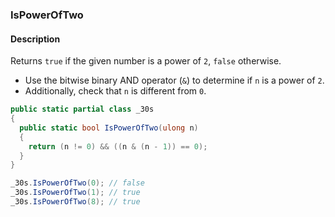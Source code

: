 ### IsPowerOfTwo

#### Description



Returns `true` if the given number is a power of `2`, `false` otherwise.

- Use the bitwise binary AND operator (`&`) to determine if `n` is a power of `2`.
- Additionally, check that `n` is different from `0`.

```csharp
public static partial class _30s 
{
  public static bool IsPowerOfTwo(ulong n) 
  {
    return (n != 0) && ((n & (n - 1)) == 0);
  }
}
```

```csharp
_30s.IsPowerOfTwo(0); // false
_30s.IsPowerOfTwo(1); // true
_30s.IsPowerOfTwo(8); // true
```
